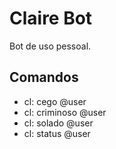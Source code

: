 # Claire Bot

Bot de uso pessoal.

## Comandos

- cl: cego @user
- cl: criminoso @user
- cl: solado @user
- cl: status @user